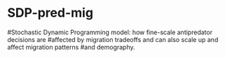 # SDP-pred-mig

#Stochastic Dynamic Programming model: how fine-scale antipredator decisions are
#affected by migration tradeoffs and can also scale up and affect migration patterns
#and demography.
